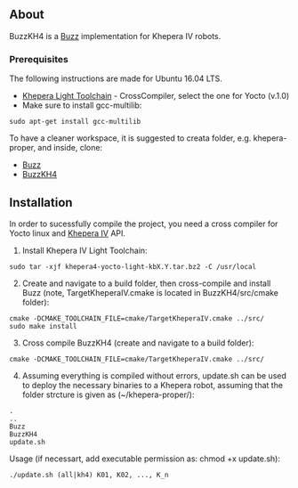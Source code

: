 ## About

BuzzKH4 is a [Buzz](http://the.swarming.buzz/) implementation for Khepera IV robots.

### Prerequisites

The following instructions are made for Ubuntu 16.04 LTS.

* [Khepera Light Toolchain](http://ftp.k-team.com/KheperaIV/software//Gumstix%20COM/light_tools/) - CrossCompiler, select the one for Yocto (v.1.0)
* Make sure to install gcc-multilib:

```
sudo apt-get install gcc-multilib
```

To have a cleaner workspace, it is suggested to creata folder, e.g. khepera-proper, and inside, clone:
* [Buzz](https://github.com/MISTLab/Buzz)
* [BuzzKH4](https://github.com/MISTLab/BuzzKH4)

## Installation

In order to sucessfully compile the project, you need a cross compiler for Yocto linux and [Khepera IV](https://www.k-team.com/khepera-iv) API.

1. Install Khepera IV Light Toolchain:

```
sudo tar -xjf khepera4-yocto-light-kbX.Y.tar.bz2 -C /usr/local
```

2. Create and navigate to a build folder, then cross-compile and install Buzz (note, TargetKheperaIV.cmake is located in BuzzKH4/src/cmake folder):

```
cmake -DCMAKE_TOOLCHAIN_FILE=cmake/TargetKheperaIV.cmake ../src/
sudo make install
```

3. Cross compile BuzzKH4 (create and navigate to a build folder):

```
cmake -DCMAKE_TOOLCHAIN_FILE=cmake/TargetKheperaIV.cmake ../src/
```

4. Assuming everything is compiled without errors, update.sh can be used to deploy the necessary binaries to a Khepera robot, assuming that the folder strcture is given as (~/khepera-proper/):

```
.
..
Buzz
BuzzKH4
update.sh
```

Usage (if necessart, add executable permission as: chmod +x update.sh):
```
./update.sh (all|kh4) K01, K02, ..., K_n
```
